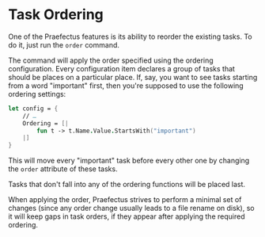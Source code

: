 <!--
SPDX-FileCopyrightText: 2025 Friedrich von Never <friedrich@fornever.me>

SPDX-License-Identifier: MIT
-->

Task Ordering
=============
One of the Praefectus features is its ability to reorder the existing tasks. To
do it, just run the `order` command.

The command will apply the order specified using the ordering configuration.
Every configuration item declares a group of tasks that should be places on a
particular place. If, say, you want to see tasks starting from a word
"important" first, then you're supposed to use the following ordering settings:

```fsharp
let config = {
    // …
    Ordering = [|
        fun t -> t.Name.Value.StartsWith("important")
    |]
}
```

This will move every "important" task before every other one by changing
the `order` attribute of these tasks.

Tasks that don't fall into any of the ordering functions will be placed last.

When applying the order, Praefectus strives to perform a minimal set of changes
(since any order change usually leads to a file rename on disk), so it will
keep gaps in task orders, if they appear after applying the required ordering.
